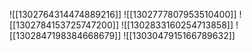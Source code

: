 ![[1302764314474889216]]
![[1302777807953510400]]
![[1302784153725747200]]
![[1302833160254713858]]
![[1302847198384668679]]
![[1303047915166789632]]
